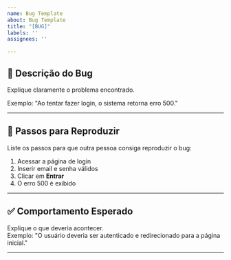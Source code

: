 ```yaml
---
name: Bug Template
about: Bug Template
title: "[BUG]"
labels: ''
assignees: ''

---
```


## 🐛 Descrição do Bug
Explique claramente o problema encontrado.  

Exemplo: "Ao tentar fazer login, o sistema retorna erro 500."

---

## 🔄 Passos para Reproduzir
Liste os passos para que outra pessoa consiga reproduzir o bug:  

1. Acessar a página de login  
2. Inserir email e senha válidos  
3. Clicar em **Entrar**  
4. O erro 500 é exibido  

---


## ✅ Comportamento Esperado
Explique o que deveria acontecer.  
Exemplo: "O usuário deveria ser autenticado e redirecionado para a página inicial."

---
